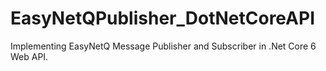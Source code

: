 # EasyNetQPublisher_DotNetCoreAPI
Implementing EasyNetQ Message Publisher and Subscriber in .Net Core 6 Web API.
